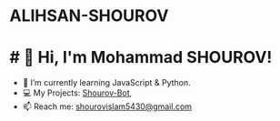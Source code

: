 # ALIHSAN-SHOUROV
# # 👋 Hi, I'm Mohammad SHOUROV!
- 🌱 I’m currently learning JavaScript & Python.
- 💻 My Projects: [Shourov-Bot](https://github.com/mohammadshourov24/AL-IHSAN-SHOUROV-CHAT-BOT),
- 📫 Reach me: shourovislam5430@gmail.com
